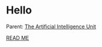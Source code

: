 # Hello

Parent: [The Artificial Intelligence Unit](https://github.com/theartificialintelligenceunit)

[READ ME](https://d29mim58jd41o6.cloudfront.net/)

<br>

<br>
<br>

<br>
<br>

<br>
<br>

<br>
<br>
